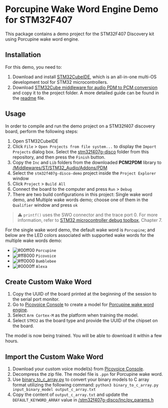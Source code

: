 # Porcupine Wake Word Engine Demo for STM32F407

This package contains a demo project for the STM32F407 Discovery kit using Porcupine wake word engine. 

## Installation

For this demo, you need to: 
1. Download and install [STM32CubeIDE](https://www.st.com/en/development-tools/stm32cubeide.html), which is an all-in-one multi-OS development tool for STM32 microcontrollers.
1. Download [STM32Cube middleware for audio PDM to PCM conversion](https://www.st.com/en/licensed-software/audiopdm-mw.html) and copy it to the project folder. A more detailed guide can be found in the [readme](./stm32f407g-disco/Middlewares/ST/STM32_Audio/Addons/PDM/readme.txt) file.

## Usage

In order to compile and run the demo project on a STM32f407 discovery board, perform the following steps:

1. Open STM32CubeIDE
2. Click `File` > `Open Projects from file system...` to display the `Import Projects` dialog box. Select the [stm32f407g-disco](./stm32f407g-disco) folder from this repository, and then press the `Finish` button.
3. Copy the `Inc` and `Lib` folders from the downloaded **PCM2PDM** library to [/Middlewares/ST/STM32_Audio/Addons/PDM](./stm32f407g-disco/Middlewares/ST/STM32_Audio/Addons/PDM)
4. Select the `stm32f407g-disco-demo` project inside the `Project Explorer` window
5. Click `Project` > `Build All`
6. Connect the board to the computer and press `Run` > `Debug`
7. There are two build configurations in this project: Single wake word demo, and Multiple wake words demo; choose one of them in the `Qualifier` window and press `ok`

> :warning: `printf()` uses the SWO connector and the trace port 0. For more information, refer to [STM32 microcontroller debug toolbox](https://www.st.com/resource/en/application_note/dm00354244-stm32-microcontroller-debug-toolbox-stmicroelectronics.pdf), Chapter 7.

For the single wake word demo, the default wake word is `Porcupine`; and below are the LED colors associated with supported wake words for the multiple wake words demo:

- ![#00ff00](https://via.placeholder.com/15/00ff00/000000?text=+) `Porcupine`
- ![#ff8000](https://via.placeholder.com/15/ff8000/000000?text=+) `Picovoice`
- ![#ff0000](https://via.placeholder.com/15/ff0000/000000?text=+) `Bumblebee`
- ![#0000ff](https://via.placeholder.com/15/0000ff/000000?text=+) `Alexa`

## Create Custom Wake Word

1. Copy the UUID of the board printed at the beginning of the session to the serial port monitor.
2. Go to [Picovoice Console](https://console.picovoice.ai/) to create a model for [Porcupine wake word engine](https://picovoice.ai/docs/quick-start/console-porcupine/).
3. Select `Arm Cortex-M` as the platform when training the model.
4. Select `STM32` as the board type and provide the UUID of the chipset on the board.

The model is now being trained. You will be able to download it within a few hours.

## Import the Custom Wake Word

1. Download your custom voice model(s) from [Picovoice Console](https://console.picovoice.ai/).
2. Decompress the zip file. The model file is `.ppn` for Porcupine wake word.
3. Use [binary_to_c_array.py](../../../resources/scripts/binary_to_c_array.py) to convert your binary models to C array format  utilizing the following command:
`python3 binary_to_c_array.py input_binary_model output_c_array.txt`
1. Copy the content of `output_c_array.txt` and update the `DEFAULT_KEYWORD_ARRAY` value in [/stm32f407g-disco/Inc/pv_params.h](./stm32f407g-disco/Inc/pv_params.h)
 
